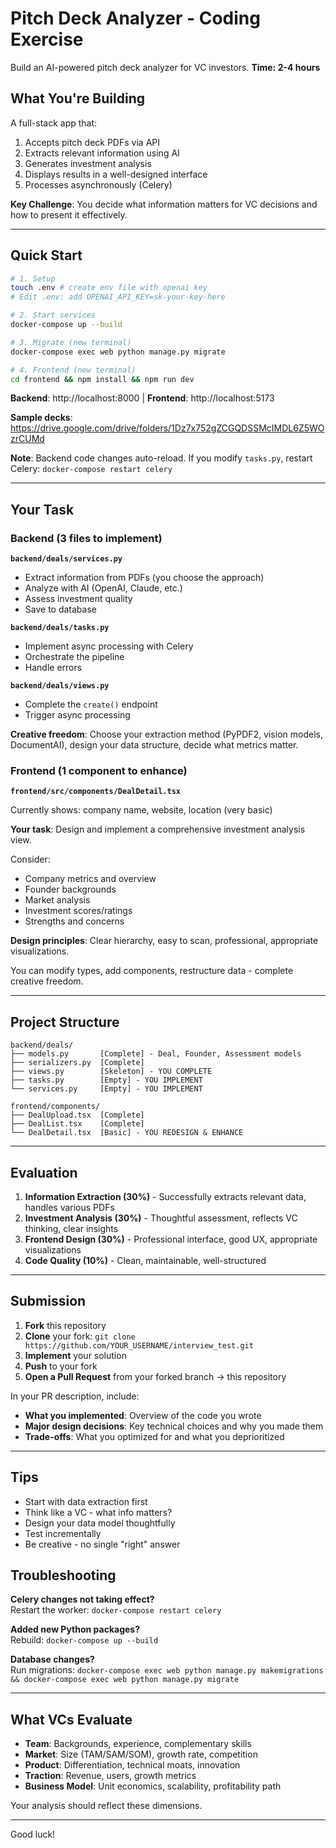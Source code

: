 # Pitch Deck Analyzer - Coding Exercise

Build an AI-powered pitch deck analyzer for VC investors. **Time: 2-4 hours**

## What You're Building

A full-stack app that:
1. Accepts pitch deck PDFs via API
2. Extracts relevant information using AI
3. Generates investment analysis
4. Displays results in a well-designed interface
5. Processes asynchronously (Celery)

**Key Challenge**: You decide what information matters for VC decisions and how to present it effectively.

---

## Quick Start

```bash
# 1. Setup
touch .env # create env file with openai key
# Edit .env: add OPENAI_API_KEY=sk-your-key-here

# 2. Start services
docker-compose up --build

# 3. Migrate (new terminal)
docker-compose exec web python manage.py migrate

# 4. Frontend (new terminal)
cd frontend && npm install && npm run dev
```

**Backend**: http://localhost:8000 | **Frontend**: http://localhost:5173

**Sample decks**: https://drive.google.com/drive/folders/1Dz7x752gZCGQDSSMcIMDL6Z5WOzrCUMd

**Note**: Backend code changes auto-reload. If you modify `tasks.py`, restart Celery: `docker-compose restart celery`

---

## Your Task

### Backend (3 files to implement)

**`backend/deals/services.py`**
- Extract information from PDFs (you choose the approach)
- Analyze with AI (OpenAI, Claude, etc.)
- Assess investment quality
- Save to database

**`backend/deals/tasks.py`**
- Implement async processing with Celery
- Orchestrate the pipeline
- Handle errors

**`backend/deals/views.py`**
- Complete the `create()` endpoint
- Trigger async processing

**Creative freedom**: Choose your extraction method (PyPDF2, vision models, DocumentAI), design your data structure, decide what metrics matter.

### Frontend (1 component to enhance)

**`frontend/src/components/DealDetail.tsx`**

Currently shows: company name, website, location (very basic)

**Your task**: Design and implement a comprehensive investment analysis view.

Consider:
- Company metrics and overview
- Founder backgrounds
- Market analysis
- Investment scores/ratings
- Strengths and concerns

**Design principles**: Clear hierarchy, easy to scan, professional, appropriate visualizations.

You can modify types, add components, restructure data - complete creative freedom.

---

## Project Structure

```
backend/deals/
├── models.py       [Complete] - Deal, Founder, Assessment models
├── serializers.py  [Complete]
├── views.py        [Skeleton] - YOU COMPLETE
├── tasks.py        [Empty] - YOU IMPLEMENT  
└── services.py     [Empty] - YOU IMPLEMENT

frontend/components/
├── DealUpload.tsx  [Complete]
├── DealList.tsx    [Complete]
└── DealDetail.tsx  [Basic] - YOU REDESIGN & ENHANCE
```

---

## Evaluation

1. **Information Extraction (30%)** - Successfully extracts relevant data, handles various PDFs
2. **Investment Analysis (30%)** - Thoughtful assessment, reflects VC thinking, clear insights
3. **Frontend Design (30%)** - Professional interface, good UX, appropriate visualizations
4. **Code Quality (10%)** - Clean, maintainable, well-structured

---

## Submission

1. **Fork** this repository
2. **Clone** your fork: `git clone https://github.com/YOUR_USERNAME/interview_test.git`
3. **Implement** your solution
4. **Push** to your fork
5. **Open a Pull Request** from your forked branch → this repository

In your PR description, include:
- **What you implemented**: Overview of the code you wrote
- **Major design decisions**: Key technical choices and why you made them
- **Trade-offs**: What you optimized for and what you deprioritized

---

## Tips

- Start with data extraction first
- Think like a VC - what info matters?
- Design your data model thoughtfully
- Test incrementally
- Be creative - no single "right" answer

## Troubleshooting

**Celery changes not taking effect?**  
Restart the worker: `docker-compose restart celery`

**Added new Python packages?**  
Rebuild: `docker-compose up --build`

**Database changes?**  
Run migrations: `docker-compose exec web python manage.py makemigrations && docker-compose exec web python manage.py migrate`

---

## What VCs Evaluate

- **Team**: Backgrounds, experience, complementary skills
- **Market**: Size (TAM/SAM/SOM), growth rate, competition
- **Product**: Differentiation, technical moats, innovation
- **Traction**: Revenue, users, growth metrics
- **Business Model**: Unit economics, scalability, profitability path

Your analysis should reflect these dimensions.

---

Good luck!
